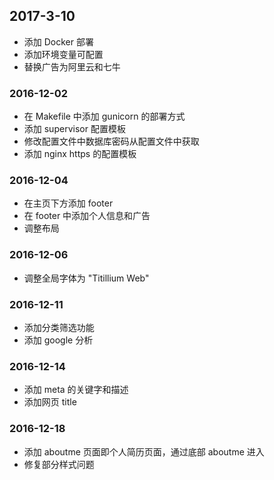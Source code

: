 ## 2017-3-10

- 添加 Docker 部署
- 添加环境变量可配置
- 替换广告为阿里云和七牛


### 2016-12-02

- 在 Makefile 中添加 gunicorn 的部署方式
- 添加 supervisor 配置模板
- 修改配置文件中数据库密码从配置文件中获取
- 添加 nginx https 的配置模板

### 2016-12-04

- 在主页下方添加 footer
- 在 footer 中添加个人信息和广告
- 调整布局

### 2016-12-06

- 调整全局字体为 "Titillium Web"

### 2016-12-11

- 添加分类筛选功能
- 添加 google 分析

### 2016-12-14

- 添加 meta 的关键字和描述
- 添加网页 title

### 2016-12-18

- 添加 aboutme 页面即个人简历页面，通过底部 aboutme 进入
- 修复部分样式问题